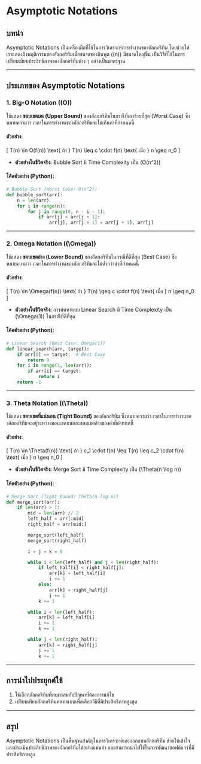 # Asymptotic Notations

## บทนำ
Asymptotic Notations เป็นเครื่องมือที่ใช้ในการวิเคราะห์การทำงานของอัลกอริทึม โดยช่วยให้เราแสดงถึงพฤติกรรมของอัลกอริทึมเมื่อขนาดของอินพุต (\(n\)) มีขนาดใหญ่ขึ้น เป็นวิธีที่ใช้ในการเปรียบเทียบประสิทธิภาพของอัลกอริทึมต่าง ๆ อย่างเป็นมาตรฐาน

---

## ประเภทของ Asymptotic Notations

### 1. Big-O Notation (\(O\))
ใช้แสดง **ขอบเขตบน (Upper Bound)** ของอัลกอริทึมในกรณีที่เลวร้ายที่สุด (Worst Case) ซึ่งหมายความว่า เวลาในการทำงานของอัลกอริทึมจะไม่เกินค่าที่กำหนดนี้

#### ตัวอย่าง:
\[
T(n) \in O(f(n)) \text{ ถ้า } T(n) \leq c \cdot f(n) \text{ เมื่อ } n \geq n_0
\]
- **ตัวอย่างในชีวิตจริง:** Bubble Sort มี Time Complexity เป็น \(O(n^2)\)

#### โค้ดตัวอย่าง (Python):
```python
# Bubble Sort (Worst Case: O(n^2))
def bubble_sort(arr):
    n = len(arr)
    for i in range(n):
        for j in range(0, n - i - 1):
            if arr[j] > arr[j + 1]:
                arr[j], arr[j + 1] = arr[j + 1], arr[j]
```

---

### 2. Omega Notation (\(\Omega\))
ใช้แสดง **ขอบเขตล่าง (Lower Bound)** ของอัลกอริทึมในกรณีที่ดีที่สุด (Best Case) ซึ่งหมายความว่า เวลาในการทำงานของอัลกอริทึมจะไม่ต่ำกว่าค่าที่กำหนดนี้

#### ตัวอย่าง:
\[
T(n) \in \Omega(f(n)) \text{ ถ้า } T(n) \geq c \cdot f(n) \text{ เมื่อ } n \geq n_0
\]
- **ตัวอย่างในชีวิตจริง:** การค้นหาแบบ Linear Search มี Time Complexity เป็น \(\Omega(1)\) ในกรณีที่ดีที่สุด

#### โค้ดตัวอย่าง (Python):
```python
# Linear Search (Best Case: Omega(1))
def linear_search(arr, target):
    if arr[0] == target:  # Best Case
        return 0
    for i in range(1, len(arr)):
        if arr[i] == target:
            return i
    return -1
```

---

### 3. Theta Notation (\(\Theta\))
ใช้แสดง **ขอบเขตที่แน่นอน (Tight Bound)** ของอัลกอริทึม ซึ่งหมายความว่า เวลาในการทำงานของอัลกอริทึมจะอยู่ระหว่างขอบเขตบนและขอบเขตล่างของค่าที่กำหนดนี้

#### ตัวอย่าง:
\[
T(n) \in \Theta(f(n)) \text{ ถ้า } c_1 \cdot f(n) \leq T(n) \leq c_2 \cdot f(n) \text{ เมื่อ } n \geq n_0
\]
- **ตัวอย่างในชีวิตจริง:** Merge Sort มี Time Complexity เป็น \(\Theta(n \log n)\)

#### โค้ดตัวอย่าง (Python):
```python
# Merge Sort (Tight Bound: Theta(n log n))
def merge_sort(arr):
    if len(arr) > 1:
        mid = len(arr) // 2
        left_half = arr[:mid]
        right_half = arr[mid:]

        merge_sort(left_half)
        merge_sort(right_half)

        i = j = k = 0

        while i < len(left_half) and j < len(right_half):
            if left_half[i] < right_half[j]:
                arr[k] = left_half[i]
                i += 1
            else:
                arr[k] = right_half[j]
                j += 1
            k += 1

        while i < len(left_half):
            arr[k] = left_half[i]
            i += 1
            k += 1

        while j < len(right_half):
            arr[k] = right_half[j]
            j += 1
            k += 1
```

---

## การนำไปประยุกต์ใช้
1. ใช้เลือกอัลกอริทึมที่เหมาะสมกับปัญหาที่ต้องการแก้ไข
2. เปรียบเทียบอัลกอริทึมหลายแบบเพื่อเลือกวิธีที่มีประสิทธิภาพสูงสุด

---

## สรุป
Asymptotic Notations เป็นพื้นฐานสำคัญในการวิเคราะห์และออกแบบอัลกอริทึม ช่วยให้เข้าใจและประเมินประสิทธิภาพของอัลกอริทึมได้อย่างแม่นยำ และสามารถนำไปใช้ในการพัฒนาซอฟต์แวร์ที่มีประสิทธิภาพสูง
